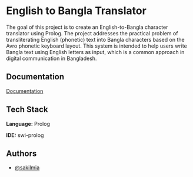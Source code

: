 
# English to Bangla Translator

The goal of this project is to create an English-to-Bangla character translator using Prolog. The
project addresses the practical problem of transliterating English (phonetic) text into Bangla
characters based on the Avro phonetic keyboard layout. This system is intended to help users write
Bangla text using English letters as input, which is a common approach in digital communication in
Bangladesh.


## Documentation

[Documentation](https://github.com/engr-sakil/Prolog-Project/blob/main/English%20to%20Bangla%20Translator.pdf)


## Tech Stack

**Language:** Prolog

**IDE:** swi-prolog

## Authors

- [@sakilmia](https://www.linkedin.com/in/sakilmia/)

